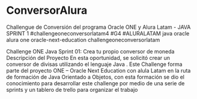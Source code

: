 # ConversorAlura
Challengue de Conversión del programa Oracle ONE y Alura Latam - JAVA SPRINT 1   #challengeoneconversorlatam4 #G4 #ALURALATAM java oracle alura one oracle-next-education challengeoneconversorlatam 


Challenge ONE Java Sprint 01: Crea tu propio conversor de moneda 
Descripción del Proyecto
En esta oportunidad, se solicitó crear un conversor de divisas utilizando el lenguaje Java . Este Challenge forma parte del proyecto ONE – Oracle Next Education con alula Latam en la ruta de formación de Java Orientado a Objetos, con esta formación se dio el conocimiento para desarrollar este challenge por medio de una serie de sprints y un tablero de trello para organizar el trabajo
